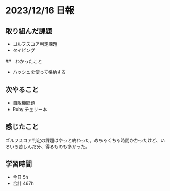 # 2023/12/16 日報

## 取り組んだ課題
- ゴルフスコア判定課題
- タイピング

##　わかったこと
- ハッシュを使って格納する

## 次やること
- 自販機問題
- Ruby チェリー本

## 感じたこと
ゴルフスコア判定の課題はやっと終わった。めちゃくちゃ時間かかったけど、いろいろ苦しんだ分、得るものも多かった。

## 学習時間
- 今日 5h
- 合計 467h
